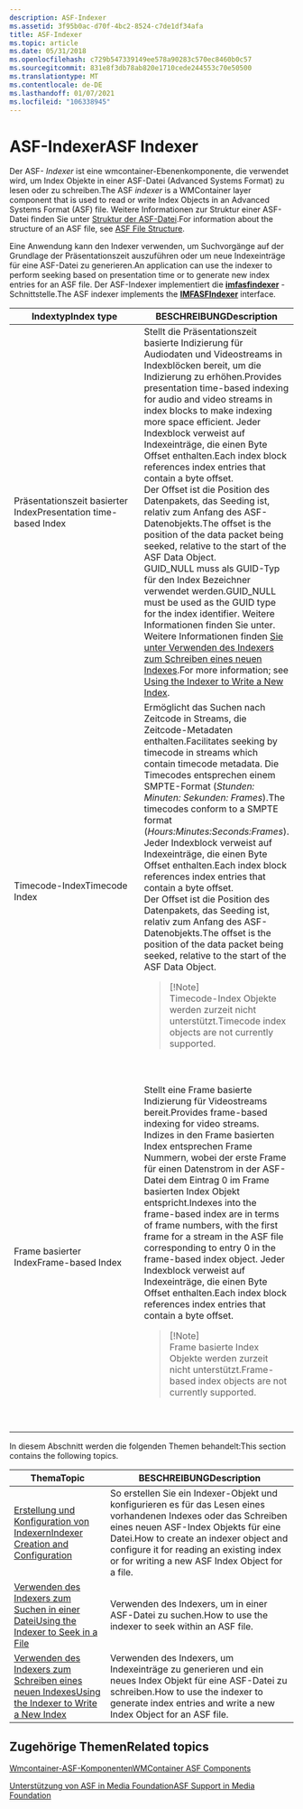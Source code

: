 ```yaml
---
description: ASF-Indexer
ms.assetid: 3f95b0ac-d70f-4bc2-8524-c7de1df34afa
title: ASF-Indexer
ms.topic: article
ms.date: 05/31/2018
ms.openlocfilehash: c729b547339149ee578a90283c570ec8460b0c57
ms.sourcegitcommit: 831e8f3db78ab820e1710cede244553c70e50500
ms.translationtype: MT
ms.contentlocale: de-DE
ms.lasthandoff: 01/07/2021
ms.locfileid: "106338945"
---
```

# <a name="asf-indexer"></a><span data-ttu-id="33440-103">ASF-Indexer</span><span class="sxs-lookup"><span data-stu-id="33440-103">ASF Indexer</span></span>

<span data-ttu-id="33440-104">Der ASF- *Indexer* ist eine wmcontainer-Ebenenkomponente, die verwendet wird, um Index Objekte in einer ASF-Datei (Advanced Systems Format) zu lesen oder zu schreiben.</span><span class="sxs-lookup"><span data-stu-id="33440-104">The ASF *indexer* is a WMContainer layer component that is used to read or write Index Objects in an Advanced Systems Format (ASF) file.</span></span> <span data-ttu-id="33440-105">Weitere Informationen zur Struktur einer ASF-Datei finden Sie unter [Struktur der ASF-Datei](asf-file-structure.md).</span><span class="sxs-lookup"><span data-stu-id="33440-105">For information about the structure of an ASF file, see [ASF File Structure](asf-file-structure.md).</span></span>

<span data-ttu-id="33440-106">Eine Anwendung kann den Indexer verwenden, um Suchvorgänge auf der Grundlage der Präsentationszeit auszuführen oder um neue Indexeinträge für eine ASF-Datei zu generieren.</span><span class="sxs-lookup"><span data-stu-id="33440-106">An application can use the indexer to perform seeking based on presentation time or to generate new index entries for an ASF file.</span></span> <span data-ttu-id="33440-107">Der ASF-Indexer implementiert die [**imfasfindexer**](/windows/desktop/api/wmcontainer/nn-wmcontainer-imfasfindexer) -Schnittstelle.</span><span class="sxs-lookup"><span data-stu-id="33440-107">The ASF indexer implements the [**IMFASFIndexer**](/windows/desktop/api/wmcontainer/nn-wmcontainer-imfasfindexer) interface.</span></span>



<table>
<colgroup>
<col style="width: 50%" />
<col style="width: 50%" />
</colgroup>
<thead>
<tr class="header">
<th><span data-ttu-id="33440-108">Indextyp</span><span class="sxs-lookup"><span data-stu-id="33440-108">Index type</span></span></th>
<th><span data-ttu-id="33440-109">BESCHREIBUNG</span><span class="sxs-lookup"><span data-stu-id="33440-109">Description</span></span></th>
</tr>
</thead>
<tbody>
<tr class="odd">
<td><span data-ttu-id="33440-110">Präsentationszeit basierter Index</span><span class="sxs-lookup"><span data-stu-id="33440-110">Presentation time-based Index</span></span></td>
<td><span data-ttu-id="33440-111">Stellt die Präsentationszeit basierte Indizierung für Audiodaten und Videostreams in Indexblöcken bereit, um die Indizierung zu erhöhen.</span><span class="sxs-lookup"><span data-stu-id="33440-111">Provides presentation time-based indexing for audio and video streams in index blocks to make indexing more space efficient.</span></span> <span data-ttu-id="33440-112">Jeder Indexblock verweist auf Indexeinträge, die einen Byte Offset enthalten.</span><span class="sxs-lookup"><span data-stu-id="33440-112">Each index block references index entries that contain a byte offset.</span></span> <br/> <span data-ttu-id="33440-113">Der Offset ist die Position des Datenpakets, das Seeding ist, relativ zum Anfang des ASF-Datenobjekts.</span><span class="sxs-lookup"><span data-stu-id="33440-113">The offset is the position of the data packet being seeked, relative to the start of the ASF Data Object.</span></span><br/> <span data-ttu-id="33440-114">GUID_NULL muss als GUID-Typ für den Index Bezeichner verwendet werden.</span><span class="sxs-lookup"><span data-stu-id="33440-114">GUID_NULL must be used as the GUID type for the index identifier.</span></span> <span data-ttu-id="33440-115">Weitere Informationen finden Sie unter. Weitere Informationen finden <a href="using-the-indexer-to-write-a-new-index.md">Sie unter Verwenden des Indexers zum Schreiben eines neuen Indexes</a>.</span><span class="sxs-lookup"><span data-stu-id="33440-115">For more information; see <a href="using-the-indexer-to-write-a-new-index.md">Using the Indexer to Write a New Index</a>.</span></span><br/></td>
</tr>
<tr class="even">
<td><span data-ttu-id="33440-116">Timecode-Index</span><span class="sxs-lookup"><span data-stu-id="33440-116">Timecode Index</span></span></td>
<td><span data-ttu-id="33440-117">Ermöglicht das Suchen nach Zeitcode in Streams, die Zeitcode-Metadaten enthalten.</span><span class="sxs-lookup"><span data-stu-id="33440-117">Facilitates seeking by timecode in streams which contain timecode metadata.</span></span> <span data-ttu-id="33440-118">Die Timecodes entsprechen einem SMPTE-Format (<em>Stunden: Minuten: Sekunden: Frames</em>).</span><span class="sxs-lookup"><span data-stu-id="33440-118">The timecodes conform to a SMPTE format (<em>Hours:Minutes:Seconds:Frames</em>).</span></span> <span data-ttu-id="33440-119">Jeder Indexblock verweist auf Indexeinträge, die einen Byte Offset enthalten.</span><span class="sxs-lookup"><span data-stu-id="33440-119">Each index block references index entries that contain a byte offset.</span></span> <br/> <span data-ttu-id="33440-120">Der Offset ist die Position des Datenpakets, das Seeding ist, relativ zum Anfang des ASF-Datenobjekts.</span><span class="sxs-lookup"><span data-stu-id="33440-120">The offset is the position of the data packet being seeked, relative to the start of the ASF Data Object.</span></span><br/>
<blockquote>
[!Note]<br />
<span data-ttu-id="33440-121">Timecode-Index Objekte werden zurzeit nicht unterstützt.</span><span class="sxs-lookup"><span data-stu-id="33440-121">Timecode index objects are not currently supported.</span></span>
</blockquote>
<br/> <br/></td>
</tr>
<tr class="odd">
<td><span data-ttu-id="33440-122">Frame basierter Index</span><span class="sxs-lookup"><span data-stu-id="33440-122">Frame-based Index</span></span></td>
<td><span data-ttu-id="33440-123">Stellt eine Frame basierte Indizierung für Videostreams bereit.</span><span class="sxs-lookup"><span data-stu-id="33440-123">Provides frame-based indexing for video streams.</span></span> <span data-ttu-id="33440-124">Indizes in den Frame basierten Index entsprechen Frame Nummern, wobei der erste Frame für einen Datenstrom in der ASF-Datei dem Eintrag 0 im Frame basierten Index Objekt entspricht.</span><span class="sxs-lookup"><span data-stu-id="33440-124">Indexes into the frame-based index are in terms of frame numbers, with the first frame for a stream in the ASF file corresponding to entry 0 in the frame-based index object.</span></span> <span data-ttu-id="33440-125">Jeder Indexblock verweist auf Indexeinträge, die einen Byte Offset enthalten.</span><span class="sxs-lookup"><span data-stu-id="33440-125">Each index block references index entries that contain a byte offset.</span></span><br/>
<blockquote>
[!Note]<br />
<span data-ttu-id="33440-126">Frame basierte Index Objekte werden zurzeit nicht unterstützt.</span><span class="sxs-lookup"><span data-stu-id="33440-126">Frame-based index objects are not currently supported.</span></span>
</blockquote>
<br/> <br/></td>
</tr>
</tbody>
</table>



 

<span data-ttu-id="33440-127">In diesem Abschnitt werden die folgenden Themen behandelt:</span><span class="sxs-lookup"><span data-stu-id="33440-127">This section contains the following topics.</span></span>



| <span data-ttu-id="33440-128">Thema</span><span class="sxs-lookup"><span data-stu-id="33440-128">Topic</span></span>                                                                                | <span data-ttu-id="33440-129">BESCHREIBUNG</span><span class="sxs-lookup"><span data-stu-id="33440-129">Description</span></span>                                                                                                                      |
|--------------------------------------------------------------------------------------|----------------------------------------------------------------------------------------------------------------------------------|
| [<span data-ttu-id="33440-130">Erstellung und Konfiguration von Indexern</span><span class="sxs-lookup"><span data-stu-id="33440-130">Indexer Creation and Configuration</span></span>](indexer-creation-and-configuration.md)         | <span data-ttu-id="33440-131">So erstellen Sie ein Indexer-Objekt und konfigurieren es für das Lesen eines vorhandenen Indexes oder das Schreiben eines neuen ASF-Index Objekts für eine Datei.</span><span class="sxs-lookup"><span data-stu-id="33440-131">How to create an indexer object and configure it for reading an existing index or for writing a new ASF Index Object for a file.</span></span> |
| [<span data-ttu-id="33440-132">Verwenden des Indexers zum Suchen in einer Datei</span><span class="sxs-lookup"><span data-stu-id="33440-132">Using the Indexer to Seek in a File</span></span>](using-the-indexer-to-seek.md)                 | <span data-ttu-id="33440-133">Verwenden des Indexers, um in einer ASF-Datei zu suchen.</span><span class="sxs-lookup"><span data-stu-id="33440-133">How to use the indexer to seek within an ASF file.</span></span>                                                                               |
| [<span data-ttu-id="33440-134">Verwenden des Indexers zum Schreiben eines neuen Indexes</span><span class="sxs-lookup"><span data-stu-id="33440-134">Using the Indexer to Write a New Index</span></span>](using-the-indexer-to-write-a-new-index.md) | <span data-ttu-id="33440-135">Verwenden des Indexers, um Indexeinträge zu generieren und ein neues Index Objekt für eine ASF-Datei zu schreiben.</span><span class="sxs-lookup"><span data-stu-id="33440-135">How to use the indexer to generate index entries and write a new Index Object for an ASF file.</span></span>                                   |



 

## <a name="related-topics"></a><span data-ttu-id="33440-136">Zugehörige Themen</span><span class="sxs-lookup"><span data-stu-id="33440-136">Related topics</span></span>

<dl> <dt>

[<span data-ttu-id="33440-137">Wmcontainer-ASF-Komponenten</span><span class="sxs-lookup"><span data-stu-id="33440-137">WMContainer ASF Components</span></span>](wmcontainer-asf-components.md)
</dt> <dt>

[<span data-ttu-id="33440-138">Unterstützung von ASF in Media Foundation</span><span class="sxs-lookup"><span data-stu-id="33440-138">ASF Support in Media Foundation</span></span>](asf-support-in-media-foundation.md)
</dt> </dl>

 

 




